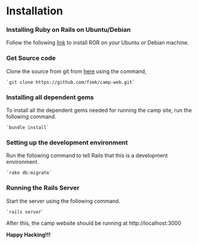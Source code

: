 Installation
======

### Installing Ruby on Rails on Ubuntu/Debian
Follow the following [link](https://gorails.com/setup/ubuntu/13.10) to install ROR on your Ubuntu or Debian machine. 

### Get Source code

Clone the source from git from [here](https://github.com/fsmk/camp-web) using the command, 

    `git clone https://github.com/fsmk/camp-web.git`
     


### Installing all dependent gems
To install all the dependent gems needed for running the camp site, run the following command.

    `bundle install`
    


### Setting up the development environment

Run the following command to tell Rails that this is a development environment.

    `rake db:migrate`
    

### Running the Rails Server
Start the server using the following command. 

    `rails server`
    
After this, the camp website should be running at http://localhost:3000

**Happy Hacking!!!**
